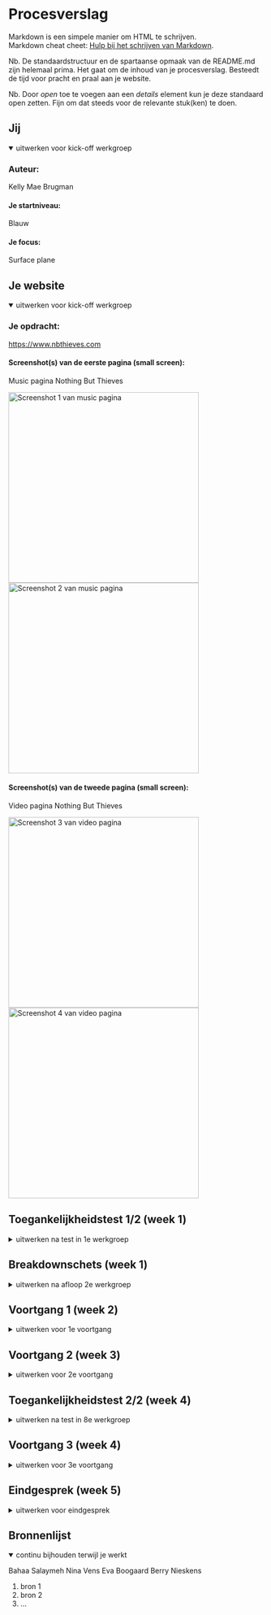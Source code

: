 # Procesverslag
Markdown is een simpele manier om HTML te schrijven.  
Markdown cheat cheet: [Hulp bij het schrijven van Markdown](https://github.com/adam-p/markdown-here/wiki/Markdown-Cheatsheet).

Nb. De standaardstructuur en de spartaanse opmaak van de README.md zijn helemaal prima. Het gaat om de inhoud van je procesverslag. Besteedt de tijd voor pracht en praal aan je website.

Nb. Door *open* toe te voegen aan een *details* element kun je deze standaard open zetten. Fijn om dat steeds voor de relevante stuk(ken) te doen.


## Jij

<details open>
  <summary>uitwerken voor kick-off werkgroep</summary>

  ### Auteur:
Kelly Mae Brugman
  #### Je startniveau:
Blauw
  #### Je focus:
Surface plane 
</details>


## Je website

<details open>
  <summary>uitwerken voor kick-off werkgroep</summary>

  ### Je opdracht:
https://www.nbthieves.com

  #### Screenshot(s) van de eerste pagina (small screen): 
  Music pagina Nothing But Thieves 

  <img src="readme-images/sc1.png" width="375px" alt="Screenshot 1 van music pagina">
  <img src="readme-images/sc2.png" width="375px" alt="Screenshot 2 van music pagina">

  #### Screenshot(s) van de tweede pagina (small screen):
  Video pagina Nothing But Thieves

  <img src="readme-images/sc3.png" width="375px" alt="Screenshot 3 van video pagina">
  <img src="readme-images/sc4.png" width="375px" alt="Screenshot 4 van video pagina">
 
</details>



## Toegankelijkheidstest 1/2 (week 1)

<details>
  <summary>uitwerken na test in 1e werkgroep</summary>

  ### Bevindingen
  Lijst met je bevindingen die in de test naar voren kwamen:

  #### Screenreader
  Wanneer de de screenreader aanzet krijg je als eerst dit in beeld te zien:
  <img src="readme-images/sc_screenreader_1.png" width="375px" alt="Screen reader melding">
  En wanneer je hier overheen tabt ga je gelijk van de hele website af en gaat hij tabben naar andere dingen die ook in beeld zijn.
  Dit is niet handig omdat je eerst op die knop moet klikken om verder te gaan in de website.

  #### Muis en Toetsenbord 
  Wanneer je met je pijltje naar beneden klikt dan gebeurt er een soort glitch. Hij doet namelijk alsof hij naar beneden wilt maar schiet gelijk daarna weer naarboven toe.
  Verder gebeurt er helemaal niets als je gaat tabben zonder de screenreader aan.

  #### Motoriek (shocks, elastiekjes)
  Hier hebben we in de eerste week nog niets mee gedaan.

  #### Visueel (brillen, contrast, kleurenblind, dark/light). 
  Wanneer je de website op darkmode zet gebeurt er precies niks. Die is dus niet gemaakt. Dit is iets wat ik zou kunnen toevoegen om de website toegankelijker te maken.

</details>



## Breakdownschets (week 1)

<details>
  <summary>uitwerken na afloop 2e werkgroep</summary>

  ### de video pagina: 
  <img src="readme-images/schets_video.png" width="375px" alt="Breakdownschets van de videopagina">

  ### de music pagina: 


</details>


## Voortgang 1 (week 2)

<details>
  <summary>uitwerken voor 1e voortgang</summary>

  ### Stand van zaken
  hier dit ging goed & dit was lastig (neem ook screenshots op van delen van je website en code)


  ### Agenda voor meeting
  samen met je groepje opstellen

  | student 1 - Lizzy| student 2 - Bahaa  | student 3 - Kelly Mae 
  | ---              | ---                | ---                   
  | dit bespreken    | en dit             | Hoe kan ik een video toevoegen in mijn html?       
  | en dat ook nog   | dit als er tijd is | Waarom linkt mijn css niet op beide pagina's?
  | ...              | ...                | Hoe zorg ik ervoor dat mijn header als hamburgermenu krijg?

  ### Verslag van meeting
  hier na afloop snel de uitkomsten van de meeting vastleggen

  - Nina heeft mij geholpen met het toevoegen van een video in mijn website.

</details>





## Voortgang 2 (week 3)

<details>
  <summary>uitwerken voor 2e voortgang</summary>

  ### Stand van zaken
  Tijdens deze voortgang heb ik mijn website laten zien aan de docent waarop hij mij feedback kon geven.
  Hier hebben wij besproken hoe ver ik was en wat ik nog moet doen.

  Er waren een aantal dingen die niet lukten bij mij waar ik hulp om heb gevraagd zoals bijvoorbeeld de menubalk die zich heel raar gedraagde.
  Ook had ik een vraag over hoe ik de footer zou moeten maken. (hoe moet de opmaak eruit zien in de html, hoe moet ik het maken)

  ### Verslag van meeting
  Aan het einde van het gesprek wist ik weer een beetje welke kant ik op moet gaan als het gaat om voortgang en welke dingen er sowiezo nog moeten gebeuren om een voldoende te halen.

  Hierna heeft Eva (studentassistent) mij ook nog geholpen met een paar kleine dingen.

</details>





## Toegankelijkheidstest 2/2 (week 4)

<details>
  <summary>uitwerken na test in 8e werkgroep</summary>

  ### Bevindingen
  Lijst met je bevindingen die in de test naar voren kwamen (geef ook aan wat er verbeterd is):

  #### Screenreader
  Hier korte omschrijving (met indien nodig afbeeldingen)

  Hier een omschrijving van hoe het opgelost kan worden (met indien nodig afbeeldingen)


  #### Muis en Toetsenbord 
  Hier korte omschrijving (met indien nodig afbeeldingen)

  Hier een omschrijving van hoe het opgelost kan worden (met indien nodig afbeeldingen)


  #### Motoriek (shocks, elastiekjes)
  Hier korte omschrijving (met indien nodig afbeeldingen)

  Hier een omschrijving van hoe het opgelost kan worden (met indien nodig afbeeldingen)


  #### Visueel (brillen, contrast, kleurenblind, dark/light). 
  Hier korte omschrijving (met indien nodig afbeeldingen)

  Hier een omschrijving van hoe het opgelost kan worden (met indien nodig afbeeldingen)

</details>





## Voortgang 3 (week 4)

<details>
  <summary>uitwerken voor 3e voortgang</summary>

  ### Stand van zaken
  Tijdens de derde voortgang moesten wij weer de site laten zien op het grote scherm om de laatste paar dingen af te spreken van wat er nog moet gebeuren om het te laten voldoen aan de surface plane en hoe ik het nog toegankelijker kan maken.

  Hierbij hebben wij afgesproken om de volgende dingen van de surface plane toe te voegen:
  - Menu tab baar maken
  - Animatie in het menu
  - Dark mode
  - Hover op de button
  - 

  ### Verslag van meeting
  Na afloop kwam het er op neer dat ik goed opweg ben maar dat er nog een aantal dingen moeten gebeuren als het gaat om styling en toegankelijkheid.

</details>





## Eindgesprek (week 5)

<details>
  <summary>uitwerken voor eindgesprek</summary>

  ### Je uitkomst - karakteristiek screenshots:
  <img src="readme-images/dummy-plaatje.jpg" width="375px" alt="uitomst opdracht 1">


  ### Dit ging goed/Heb ik geleerd: 
  Korte omschrijving met plaatjes

  <img src="readme-images/dummy-plaatje.jpg" width="375px" alt="top">


  ### Dit was lastig/Is niet gelukt:
  Korte omschrijving met plaatjes

  <img src="readme-images/dummy-plaatje.jpg" width="375px" alt="bummer">
</details>

## Bronnenlijst

<details open>
  <summary>continu bijhouden terwijl je werkt</summary>

  Bahaa Salaymeh
  Nina Vens
  Eva Boogaard
  Berry Nieskens

  1. bron 1
  2. bron 2
  3. ...

</details>
